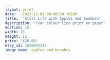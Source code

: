 ```yaml
---
layout: print
date:   2023-12-01 00:00:00 +0100
title:  "Still Life with Apples and Boombox"
description: "Four colour lino print on paper"
edition: 15
width: 15
height: 12
price: "£25.00"
etsy_id: 1610043338
image_name: apples-and-boombox
---
```

